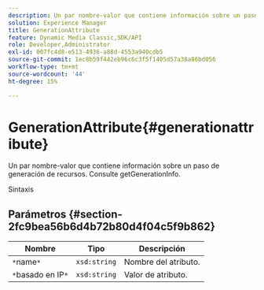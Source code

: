 ```yaml
---
description: Un par nombre-valor que contiene información sobre un paso de generación de recursos. Consulte getGenerationInfo.
solution: Experience Manager
title: GenerationAttribute
feature: Dynamic Media Classic,SDK/API
role: Developer,Administrator
exl-id: 007fc4d8-e513-4936-a88d-4553a940cdb5
source-git-commit: 1ec8b59f442eb96c6c3f5f1405d57a38a86bd056
workflow-type: tm+mt
source-wordcount: '44'
ht-degree: 15%

---
```


# GenerationAttribute{#generationattribute}

Un par nombre-valor que contiene información sobre un paso de generación de recursos. Consulte getGenerationInfo.

Sintaxis

## Parámetros {#section-2fc9bea56b6d4b72b80d4f04c5f9b862}

| Nombre | Tipo | Descripción |
|---|---|---|
| `*`name`*` | `xsd:string` | Nombre del atributo. |
| `*`basado en IP`*` | `xsd:string` | Valor de atributo. |
